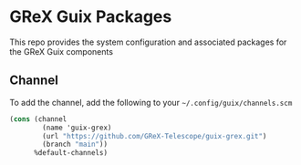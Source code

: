 # GReX Guix Packages

This repo provides the system configuration and associated packages for the GReX
Guix components

## Channel

To add the channel, add the following to your `~/.config/guix/channels.scm`

```scheme
(cons (channel
        (name 'guix-grex)
        (url "https://github.com/GReX-Telescope/guix-grex.git")
        (branch "main"))
      %default-channels)
```

